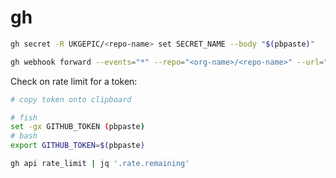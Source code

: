 # gh
```bash
gh secret -R UKGEPIC/<repo-name> set SECRET_NAME --body "$(pbpaste)"
```

```bash
gh webhook forward --events="*" --repo="<org-name>/<repo-name>" --url="localhost:3000/"
```

Check on rate limit for a token:
```bash
# copy token onto clipboard

# fish
set -gx GITHUB_TOKEN (pbpaste)
# bash
export GITHUB_TOKEN=$(pbpaste)

gh api rate_limit | jq '.rate.remaining'
```






